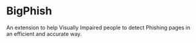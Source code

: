 # BigPhish
An extension to help Visually Impaired people to detect Phishing pages in an efficient and accurate way.